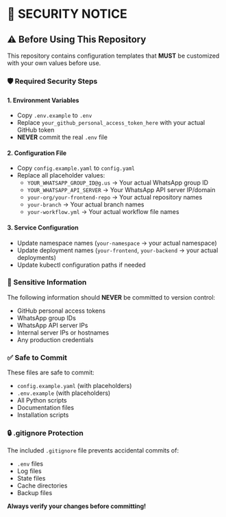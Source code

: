 # 🔐 SECURITY NOTICE

## ⚠️ Before Using This Repository

This repository contains configuration templates that **MUST** be customized with your own values before use.

### 🛡️ Required Security Steps

#### 1. **Environment Variables** 
- Copy `.env.example` to `.env`
- Replace `your_github_personal_access_token_here` with your actual GitHub token
- **NEVER** commit the real `.env` file

#### 2. **Configuration File**
- Copy `config.example.yaml` to `config.yaml` 
- Replace all placeholder values:
  - `YOUR_WHATSAPP_GROUP_ID@g.us` → Your actual WhatsApp group ID
  - `YOUR_WHATSAPP_API_SERVER` → Your WhatsApp API server IP/domain
  - `your-org/your-frontend-repo` → Your actual repository names
  - `your-branch` → Your actual branch names
  - `your-workflow.yml` → Your actual workflow file names

#### 3. **Service Configuration**
- Update namespace names (`your-namespace` → your actual namespace)
- Update deployment names (`your-frontend`, `your-backend` → your actual deployments)
- Update kubectl configuration paths if needed

### 🚨 Sensitive Information

The following information should **NEVER** be committed to version control:
- GitHub personal access tokens
- WhatsApp group IDs
- WhatsApp API server IPs
- Internal server IPs or hostnames
- Any production credentials

### ✅ Safe to Commit

These files are safe to commit:
- `config.example.yaml` (with placeholders)
- `.env.example` (with placeholders)
- All Python scripts
- Documentation files
- Installation scripts

### 🔒 .gitignore Protection

The included `.gitignore` file prevents accidental commits of:
- `.env` files
- Log files
- State files
- Cache directories
- Backup files

**Always verify your changes before committing!**
